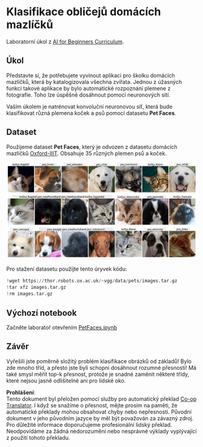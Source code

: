 <!--
CO_OP_TRANSLATOR_METADATA:
{
  "original_hash": "f3d2cee9cb3c52160419e560c57a690e",
  "translation_date": "2025-08-25T22:58:01+00:00",
  "source_file": "lessons/4-ComputerVision/07-ConvNets/lab/README.md",
  "language_code": "cs"
}
-->
# Klasifikace obličejů domácích mazlíčků

Laboratorní úkol z [AI for Beginners Curriculum](https://github.com/microsoft/ai-for-beginners).

## Úkol

Představte si, že potřebujete vyvinout aplikaci pro školku domácích mazlíčků, která by katalogizovala všechna zvířata. Jednou z úžasných funkcí takové aplikace by bylo automatické rozpoznání plemene z fotografie. Toho lze úspěšně dosáhnout pomocí neuronových sítí.

Vaším úkolem je natrénovat konvoluční neuronovou síť, která bude klasifikovat různá plemena koček a psů pomocí datasetu **Pet Faces**.

## Dataset

Použijeme dataset **Pet Faces**, který je odvozen z datasetu domácích mazlíčků [Oxford-IIIT](https://www.robots.ox.ac.uk/~vgg/data/pets/). Obsahuje 35 různých plemen psů a koček.

![Dataset, se kterým budeme pracovat](../../../../../../translated_images/data.50b2a9d5484bdbf0f52f5765b381cec9efe2bd296a98f007f90bedb6ac67f2a8.cs.png)

Pro stažení datasetu použijte tento úryvek kódu:

```python
!wget https://thor.robots.ox.ac.uk/~vgg/data/pets/images.tar.gz
!tar xfz images.tar.gz
!rm images.tar.gz
```

## Výchozí notebook

Začněte laboratoř otevřením [PetFaces.ipynb](../../../../../../lessons/4-ComputerVision/07-ConvNets/lab/PetFaces.ipynb)

## Závěr

Vyřešili jste poměrně složitý problém klasifikace obrázků od základů! Bylo zde mnoho tříd, a přesto jste byli schopni dosáhnout rozumné přesnosti! Má také smysl měřit top-k přesnost, protože je snadné zaměnit některé třídy, které nejsou jasně odlišitelné ani pro lidské oko.

**Prohlášení**:  
Tento dokument byl přeložen pomocí služby pro automatický překlad [Co-op Translator](https://github.com/Azure/co-op-translator). I když se snažíme o přesnost, mějte prosím na paměti, že automatické překlady mohou obsahovat chyby nebo nepřesnosti. Původní dokument v jeho původním jazyce by měl být považován za závazný zdroj. Pro důležité informace doporučujeme profesionální lidský překlad. Neodpovídáme za žádná nedorozumění nebo nesprávné výklady vyplývající z použití tohoto překladu.